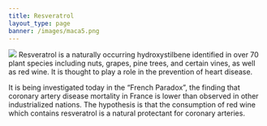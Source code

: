 ```yaml
---
title: Resveratrol
layout_type: page
banner: /images/maca5.png
---
```

<img class="right-img" src="/images/resveratrol.png">
Resveratrol is a naturally occurring hydroxystilbene identified in over 70 plant species including nuts, grapes, pine trees, and certain vines, as well as red wine. It is thought to play a role in the prevention of heart disease. 

It is being investigated today in the “French Paradox”, the finding that coronary artery disease mortality in France is lower than observed in other industrialized nations. The hypothesis is that the consumption of red wine which contains resveratrol is a natural protectant for coronary arteries.